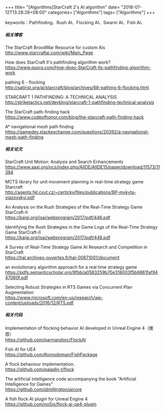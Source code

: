 +++
title= "[Algorithms]StarCraft 2's AI algorithm"
date= "2018-07-12T13:28:28+08:00"
categories= ["Algorithms"]
tags= ["Algorithms"]
+++

keywords：Pathfinding、Rush AI、Flocking AI、Swarm AI、Fish AI、

##### 相关博客

The StarCraft BroodWar Resource for custom AIs  
http://www.starcraftai.com/wiki/Main_Page

How does StarCraft II's pathfinding algorithm work?  
https://www.quora.com/How-does-StarCraft-IIs-pathfinding-algorithm-work

pathing 6 - flocking  
http://satirist.org/ai/starcraft/blog/archives/68-pathing-6-flocking.html

STARCRAFT 1 PATHFINDING: A TECHNICAL ANALYSIS  
http://striketactics.net/devblog/starcraft-1-pathfinding-technical-analysis

The StarCraft path-finding hack  
https://www.codeofhonor.com/blog/the-starcraft-path-finding-hack

A* navigational mesh path finding  
https://gamedev.stackexchange.com/questions/20392/a-navigational-mesh-path-finding

##### 相关论文

StarCraft Unit Motion: Analysis and Search Enhancements  
https://www.aaai.org/ocs/index.php/AIIDE/AIIDE15/paper/download/11573/11384

MCTS library for unit movement planning in real-time strategy game Starcraft  
http://agents.fel.cvut.cz/~certicky/files/publications/BP-mykyta-viazovskyi.pdf

An Analysis on the Rush Strategies of the Real-Time Strategy Game StarCraft-II  
https://kaigi.org/jsai/webprogram/2017/pdf/446.pdf

Identifying the Rush Strategies in the Game Logs of the Real-Time Strategy Game StarCraft-II  
https://kaigi.org/jsai/webprogram/2017/pdf/448.pdf

A Survey of Real-Time Strategy Game AI Research and Competition in StarCraft  
https://hal.archives-ouvertes.fr/hal-00871001/document

an evolutionary algorithm approach for a real time strategy game  
https://pdfs.semanticscholar.org/9fbb/a0583259b70e318003f5b6861faf9447060f.pdf

Selecting Robust Strategies in RTS Games via Concurrent Plan Augmentation  
https://www.microsoft.com/en-us/research/wp-content/uploads/2016/12/RTS.pdf

##### 相关代码

Implementation of flocking behavior AI developed in Unreal Engine 4（推荐）  
https://github.com/parmandorc/FlockAI

Fish AI for UE4  
https://github.com/Komodoman/FishPackage

A flock behaviour implementation.  
https://github.com/paladin-t/flock

The artificial intelligence code accompanying the book "Artificial Intelligence for Games"  
https://github.com/idmillington/aicore

A fish flock AI plugin for Unreal Engine 4  
https://github.com/no5ix/flock-ai-ue4-plugin

